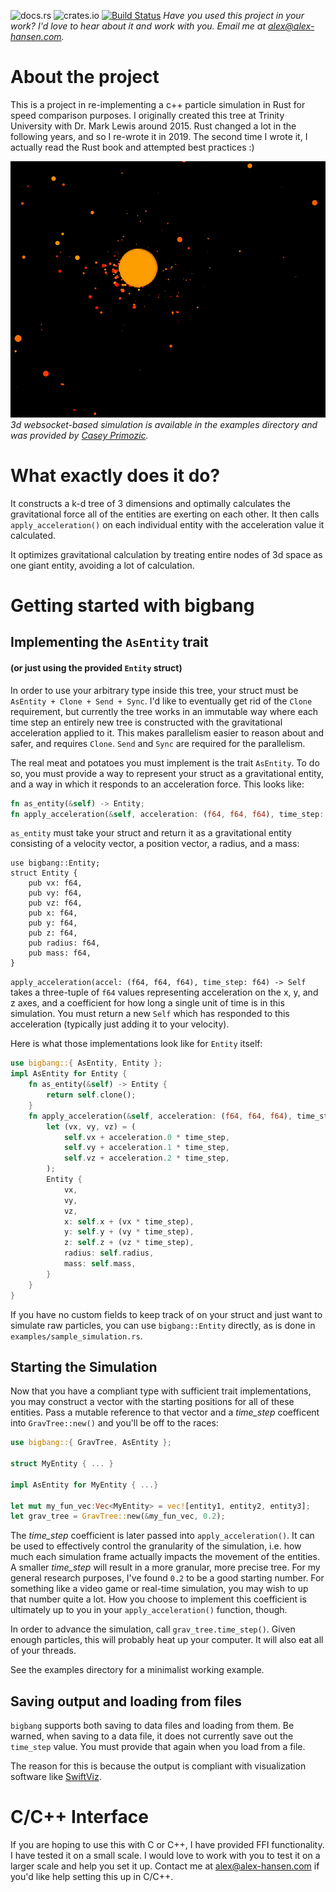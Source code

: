 ![docs.rs](https://docs.rs/bigbang/badge.svg)
![crates.io](https://img.shields.io/crates/v/bigbang.svg)
[![Build Status](https://travis-ci.org/sezna/gravitational-kd-tree.svg?branch=master)](https://travis-ci.org/sezna/gravitational-kd-tree)
_Have you used this project in your work? I'd love to hear about it and work with you. Email me at [alex@alex-hansen.com](mailto:alex@alex-hansen.com)._

# About the project
This is a project in re-implementing a c++ particle simulation in Rust for speed comparison purposes. I originally created this tree at Trinity University with Dr. Mark Lewis around 2015. Rust changed a lot in the following years, and so I re-wrote it in 2019. The second time I wrote it, I actually read the Rust book and attempted best practices :)


![example in 3d](./3d_example.gif)
_3d websocket-based simulation is available in the examples directory and was provided by [Casey Primozic](https://cprimozic.net/)._

# What exactly does it do?
It constructs a k-d tree of 3 dimensions and optimally calculates the gravitational force all of the entities are exerting on each other. It then calls `apply_acceleration()` on each individual entity with the acceleration value it calculated.

It optimizes gravitational calculation by treating entire nodes of 3d space as one giant entity, avoiding a lot of calculation. 

# Getting started with bigbang
## Implementing the `AsEntity` trait
#### (or just using the provided `Entity` struct)
In order to use your arbitrary type inside this tree, your struct must be `AsEntity + Clone + Send + Sync`. I'd like to eventually get rid of the `Clone` requirement, but currently the tree works in an immutable way where each time step an entirely new tree is constructed with the gravitational acceleration applied to it. This makes parallelism easier to reason about and safer, and requires `Clone`. `Send` and `Sync` are required for the parallelism. 

The real meat and potatoes you must implement is the trait `AsEntity`. To do so, you must provide a way to represent your struct as a gravitational entity, and a way in which it responds to an acceleration force. This looks like:

```rust
fn as_entity(&self) -> Entity;
fn apply_acceleration(&self, acceleration: (f64, f64, f64), time_step: f64) -> Self;
```

`as_entity` must take your struct and return it as a gravitational entity consisting of a velocity vector, a position vector, a radius, and a mass:
```
use bigbang::Entity;
struct Entity {
    pub vx: f64,
    pub vy: f64,
    pub vz: f64,
    pub x: f64,
    pub y: f64,
    pub z: f64,
    pub radius: f64,
    pub mass: f64,
}
```

`apply_acceleration(accel: (f64, f64, f64), time_step: f64) -> Self` takes a three-tuple of `f64` values representing acceleration on the x, y, and z axes, and a coefficient for how long a single unit of time is in this simulation. You must return a new `Self` which has responded to this acceleration (typically just adding it to your velocity).

Here is what those implementations look like for `Entity` itself:
```rust
use bigbang::{ AsEntity, Entity };
impl AsEntity for Entity {
    fn as_entity(&self) -> Entity {
        return self.clone();
    }
    fn apply_acceleration(&self, acceleration: (f64, f64, f64), time_step: f64) -> Self {
        let (vx, vy, vz) = (
            self.vx + acceleration.0 * time_step,
            self.vy + acceleration.1 * time_step,
            self.vz + acceleration.2 * time_step,
        );
        Entity {
            vx,
            vy,
            vz,
            x: self.x + (vx * time_step),
            y: self.y + (vy * time_step),
            z: self.z + (vz * time_step),
            radius: self.radius,
            mass: self.mass,
        }
    }
}
```

If you have no custom fields to keep track of on your struct and just want to simulate raw particles, you can use `bigbang::Entity` directly, as is done in `examples/sample_simulation.rs`. 

## Starting the Simulation
Now that you have a compliant type with sufficient trait implementations, you may construct a vector with the starting positions for all of these entities. Pass a mutable reference to that vector and a _time\_step_ coefficent into `GravTree::new()` and you'll be off to the races:
```rust
use bigbang::{ GravTree, AsEntity };

struct MyEntity { ... }

impl AsEntity for MyEntity { ...}

let mut my_fun_vec:Vec<MyEntity> = vec![entity1, entity2, entity3];
let grav_tree = GravTree::new(&my_fun_vec, 0.2);

```

The _time\_step_ coefficient is later passed into `apply_acceleration()`. It can be used to effectively control the granularity of the simulation, i.e. how much each simulation frame actually impacts the movement of the entities. A smaller _time\_step_ will result in a more granular, more precise tree. For my general research purposes, I've found `0.2` to be a good starting number. For something like a video game or real-time simulation, you may wish to up that number quite a lot. How you choose to implement this coefficient is ultimately up to you in your `apply_acceleration()` function, though.

In order to advance the simulation, call `grav_tree.time_step()`. Given enough particles, this will probably heat up your computer. It will also eat all of your threads. 

See the examples directory for a minimalist working example.

## Saving output and loading from files

`bigbang` supports both saving to data files and loading from them. Be warned, when saving to a data file, it does not currently save out the `time_step` value. You must provide that again when you load from a file.

The reason for this is because the output is compliant with visualization software like [SwiftViz](https://github.com/MarkCLewis/SwiftVis2).
# C/C++ Interface
If you are hoping to use this with C or C++, I have provided FFI functionality. I have tested it on a small scale. I would love to work with you to test it on a larger scale and help you set it up. Contact me at [alex@alex-hansen.com](mailto:alex@alex-hansen.com) if you'd like help setting this up in C/C++. 
